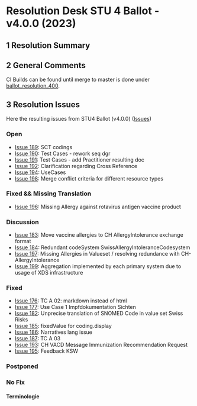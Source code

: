 # Resolution Desk STU 4 Ballot - v4.0.0 (2023)

## 1 Resolution Summary


## 2 General Comments
CI Builds can be found until merge to master is done under [ballot_resolution_400](http://build.fhir.org/ig/hl7ch/ch-vacd/branches/ballot_resolution_400/index.html).


## 3 Resolution Issues
Here the resulting issues from STU4 Ballot (v4.0.0) ([Issues](https://github.com/hl7ch/ch-vacd/labels/v4.0.0%20-%20STU%204))


### Open
* [Issue 189](https://github.com/hl7ch/ch-vacd/issues/189): SCT codings
* [Issue 190](https://github.com/hl7ch/ch-vacd/issues/190): Test Cases - rework seq dgr
* [Issue 191](https://github.com/hl7ch/ch-vacd/issues/191): Test Cases - add Practitioner resulting doc
* [Issue 192](https://github.com/hl7ch/ch-vacd/issues/192): Clarification regarding Cross Reference 
* [Issue 194](https://github.com/hl7ch/ch-vacd/issues/194): UseCases
* [Issue 198](https://github.com/hl7ch/ch-vacd/issues/198): Merge conflict criteria for different resource types

### Fixed && Missing Translation
* [Issue 196](https://github.com/hl7ch/ch-vacd/issues/196): Missing Allergy against rotavirus antigen vaccine product


### Discussion
* [Issue 183](https://github.com/hl7ch/ch-vacd/issues/183): Move vaccine allergies to CH AllergyIntolerance exchange format
* [Issue 184](https://github.com/hl7ch/ch-vacd/issues/184): Redundant codeSystem SwissAllergyIntoleranceCodesystem
* [Issue 197](https://github.com/hl7ch/ch-vacd/issues/197): Missing Allergies in Valueset / resolving redundance with CH-AllergyIntolerance 
* [Issue 199](https://github.com/hl7ch/ch-vacd/issues/199): Aggregation implemented by each primary system due to usage of XDS infrastructure

### Fixed
* [Issue 176](https://github.com/hl7ch/ch-vacd/issues/176): TC A 02: markdown instead of html
* [Issue 177](https://github.com/hl7ch/ch-vacd/issues/177): Use Case 1 Impfdokumentation Sichten
* [Issue 182](https://github.com/hl7ch/ch-vacd/issues/182): Unprecise translation of SNOMED Code in value set Swiss Risks
* [Issue 185](https://github.com/hl7ch/ch-vacd/issues/185): fixedValue for coding.display
* [Issue 186](https://github.com/hl7ch/ch-vacd/issues/186): Narratives lang issue 
* [Issue 187](https://github.com/hl7ch/ch-vacd/issues/187): TC A 03
* [Issue 193](https://github.com/hl7ch/ch-vacd/issues/193): CH VACD Message Immunization Recommendation Request 
* [Issue 195](https://github.com/hl7ch/ch-vacd/issues/195): Feedback KSW




### Postponed


### No Fix


#### Terminologie